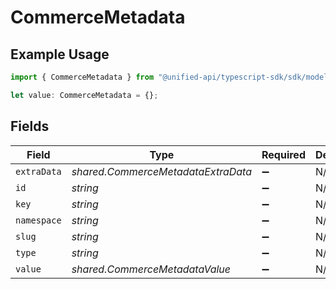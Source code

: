 # CommerceMetadata

## Example Usage

```typescript
import { CommerceMetadata } from "@unified-api/typescript-sdk/sdk/models/shared";

let value: CommerceMetadata = {};
```

## Fields

| Field                              | Type                               | Required                           | Description                        |
| ---------------------------------- | ---------------------------------- | ---------------------------------- | ---------------------------------- |
| `extraData`                        | *shared.CommerceMetadataExtraData* | :heavy_minus_sign:                 | N/A                                |
| `id`                               | *string*                           | :heavy_minus_sign:                 | N/A                                |
| `key`                              | *string*                           | :heavy_minus_sign:                 | N/A                                |
| `namespace`                        | *string*                           | :heavy_minus_sign:                 | N/A                                |
| `slug`                             | *string*                           | :heavy_minus_sign:                 | N/A                                |
| `type`                             | *string*                           | :heavy_minus_sign:                 | N/A                                |
| `value`                            | *shared.CommerceMetadataValue*     | :heavy_minus_sign:                 | N/A                                |